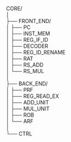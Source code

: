 CORE/                 <br>
│                     <br>
├── FRONT_END/        <br>
│   ├── PC            <br>
│   ├── INST_MEM      <br>
│   ├── REG_IF_ID     <br>
│   ├── DECODER       <br>
│   ├── REG_ID_RENAME <br>
│   ├── RAT           <br>
│   ├── RS_ADD        <br>
│   └── RS_MUL        <br>
│                     <br>
├── BACK_END/         <br>
│   ├── PRF           <br>
│   ├── REG_READ_EX   <br>
│   ├── ADD_UNIT      <br>
│   ├── MUL_UNIT      <br>
│   ├── ROB           <br>
│   └── ARF           <br>
│                     <br>
└── CTRL              <br>
